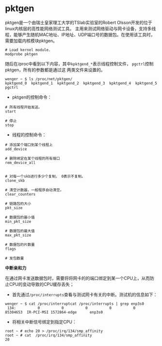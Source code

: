 


pktgen
======

pktgen是一个由瑞士皇家理工大学的TSlab实验室的Robert Olsson开发的位于linux内核层的高性能网络测试工具。
主用来测试网络驱动与网卡设备，支持多线程，能够产生随机MAC地址、IP地址、UDP端口号的数据包。在使用该工具时，
需要加载内核模块pktgen。

```shell
# Load kernel module.
modprobe pktgen
```

随后在/proc中看到以下内容，其中`kpktgend_*`表示线程控制文件， `pgctrl`控制pktgen，所有的参数都是通过这
两类文件来设置的。

```shell
wenger ~ $ ls /proc/net/pktgen/
kpktgend_0  kpktgend_1  kpktgend_2  kpktgend_3  kpktgend_4  kpktgend_5  pgctrl
```

* pktgen的控制命令：

```shell
# 所有线程开始发送。 
start

# 停止 
stop
```

* 线程的控制命令：


```shell
# 添加某个端口到某个线程上
add_device

# 删除绑定在某个线程的所有端口
rem_device_all


# 对每一个skb进行多少个复制， 0表示不复制。
clone_skb

# 清空计数器，一般程序自动清空。
clear_counters

# 链路包的大小
pkt_size

# 数据包的最小值
min_pkt_size

# 数据包的最大值
max_pkt_size

# 数据包的片数量
flags

# 发包数量

```

**中断亲和力**

在通过网卡发送数据包时，需要将将网卡的的端口绑定到某一个CPU上，从而防止CPU的变动导致的CPU缓存丢失；

* 首先通过`/proc/interrupts`查看与测试网卡有关的中断。测试机的信息如下：

```shell
wenger ~ $ cat /proc/interruptcat /proc/interrupts | grep enp3s0
 134:          0          0          0          0          0   85304653  IR-PCI-MSI 1572864-edge      enp3s0
```

* 将相关中断信号绑定到指定CPU：

```shell
root ~ # echo 20 > /proc/irq/134/smp_affinity
root ~ # cat  /proc/irq/134/smp_affinity
20
```



